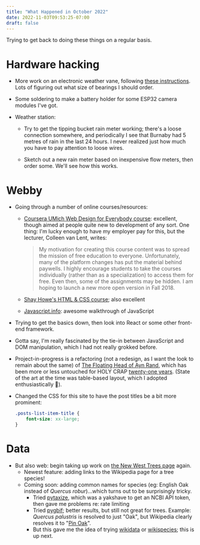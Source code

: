 ```yaml
---
title: "What Happened in October 2022"
date: 2022-11-03T09:53:25-07:00
draft: false
---
```


Trying to get back to doing these things on a regular basis.

# Hardware hacking

- More work on an electronic weather vane, following [these
  instructions][0].  Lots of figuring out what size of bearings I
  should order.

- Some soldering to make a battery holder for some ESP32 camera
  modules I've got.

- Weather station:

  - Try to get the tipping bucket rain meter working; there's a loose
    connection somewhere, and periodically I see that Burnaby had 5
    metres of rain in the last 24 hours.  I never realized just how
    much you have to pay attention to loose wires.

  - Sketch out a new rain meter based on inexpensive flow meters, then
    order some.  We'll see how this works.

# Webby

- Going through a number of online courses/resources:

  - [Coursera UMich Web Design for Everybody course][3]: excellent,
    though aimed at people quite new to development of any sort.  One
    thing: I'm lucky enough to have my employer pay for this, but the
    lecturer, Colleen van Lent, writes:
	
	> My motivation for creating this course content was to spread the
	> mission of free education to everyone. Unfortunately, many of
	> the platform changes has put the material behind paywells. I
	> highly encourage students to take the courses individually
	> (rather than as a specialization) to access them for free. Even
	> then, some of the assignments may be hidden. I am hoping to
	> launch a new more open version in Fall 2018.
	
  - [Shay Howe's HTML & CSS course][4]; also excellent
  - [Javascript.info][5]: awesome walkthrough of JavaScript

- Trying to get the basics down, then look into React or some other
  front-end framework.

- Gotta say, I'm really fascinated by the tie-in between JavaScript
  and DOM manipulation, which I had not really grokked before.

- Project-in-progress is a refactoring (not a redesign, as I want the
  look to remain about the same) of [The Floating Head of Ayn
  Rand][1], which has been more or less untouched for HOLY CRAP
  [twenty-one years][2].  (State of the art at the time was
  table-based layout, which I adopted enthusiastically 😬).

- Changed the CSS for this site to have the post titles be a bit more
  prominent:
  
  ```css
  .posts-list-item-title {
	  font-size: xx-large;
  }
  ```

# Data

- But also web: begin taking up work on [the New West Trees page][6]
  again.
  - Newest feature: adding links to the Wikipedia page for a
    tree species!
  - Coming soon: adding common names for species (eg: English Oak
    instead of _Quercus robur_)...which turns out to be surprisingly
    tricky.
	- Tried [pytaxize][7], which was a yakshave to get an NCBI API
      token, then gave me problems re: rate limiting
	- Tried [pygbif][8]; better results, but still not great for
      trees.  Example: _Quercus palustris_ is resolved to just "Oak",
      but Wikipedia clearly resolves it to "[Pin Oak][9]".
    - But this gave me the idea of trying [wikidata][10] or
      [wikispecies][11]; this is up next.

[0]: https://web.archive.org/web/20190401095259/http://yoctopuce.com/EN/article/how-to-measure-wind-part-2
[1]: https://saintaardvarkthecarpeted.com/ayn_rand/
[2]: https://web.archive.org/web/20011031050400/http://www.saintaardvarkthecarpeted.com/ayn_rand/
[3]: https://www.coursera.org/specializations/web-design
[4]: https://learn.shayhowe.com/html-css/building-your-first-web-page/
[5]: https://javascript.info
[6]: https://va7unx.space/projects/trees/
[7]: https://pytaxize.readthedocs.io/en/latest/
[8]: https://pygbif.readthedocs.io/en/latest/
[9]: https://en.wikipedia.org/wiki/Quercus_palustris
[10]: https://en.wikipedia.org/wiki/Wikidata
[11]: https://en.wikipedia.org/wiki/Wikispecies
